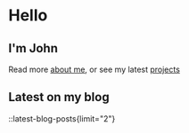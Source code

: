 # Hello

## I'm John

Read more [about me](/about), or see my latest [projects](/projects)

## Latest on my blog

::latest-blog-posts{limit="2"}
